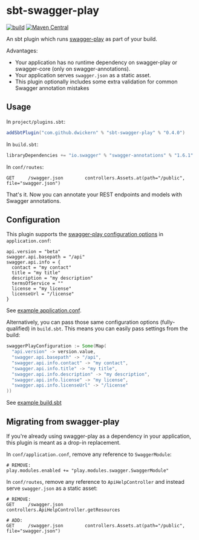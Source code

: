 # sbt-swagger-play

[![build](https://github.com/dwickern/sbt-swagger-play/workflows/build/badge.svg)](https://github.com/dwickern/sbt-swagger-play/actions)
[![Maven Central](https://maven-badges.herokuapp.com/maven-central/com.github.dwickern/sbt-swagger-play/badge.svg)](https://maven-badges.herokuapp.com/maven-central/com.github.dwickern/sbt-swagger-play)

An sbt plugin which runs [swagger-play](https://github.com/dwickern/swagger-play) as part of your build.

Advantages:
* Your application has no runtime dependency on swagger-play or swagger-core (only on swagger-annotations).
* Your application serves `swagger.json` as a static asset.
* This plugin optionally includes some extra validation for common Swagger annotation mistakes

## Usage

In `project/plugins.sbt`:
```sbt
addSbtPlugin("com.github.dwickern" % "sbt-swagger-play" % "0.4.0")
```

In `build.sbt`:
```sbt
libraryDependencies += "io.swagger" % "swagger-annotations" % "1.6.1"
```

In `conf/routes`:
```
GET     /swagger.json        controllers.Assets.at(path="/public", file="swagger.json")
```

That's it. Now you can annotate your REST endpoints and models with Swagger annotations.

## Configuration

This plugin supports the [swagger-play configuration options](https://github.com/dwickern/swagger-play#applicationconf---config-options) in `application.conf`:
```hocon
api.version = "beta"
swagger.api.basepath = "/api"
swagger.api.info = {
  contact = "my contact"
  title = "my title"
  description = "my description"
  termsOfService = ""
  license = "my license"
  licenseUrl = "/license"
}
```
See [example application.conf](sbt-plugin/src/sbt-test/sbt-swagger-play/configured/conf/application.conf).

Alternatively, you can pass those same configuration options (fully-qualified) in `build.sbt`.
This means you can easily pass settings from the build:
```sbt
swaggerPlayConfiguration := Some(Map(
  "api.version" -> version.value,
  "swagger.api.basepath" -> "/api",
  "swagger.api.info.contact" -> "my contact",
  "swagger.api.info.title" -> "my title",
  "swagger.api.info.description" -> "my description",
  "swagger.api.info.license" -> "my license",
  "swagger.api.info.licenseUrl" -> "/license"
))
```
See [example build.sbt](sbt-plugin/src/sbt-test/sbt-swagger-play/configured-from-build-file/build.sbt)

## Migrating from swagger-play

If you're already using swagger-play as a dependency in your application, this plugin is meant as a drop-in replacement.

In `conf/application.conf`, remove any reference to `SwaggerModule`:
```
# REMOVE:
play.modules.enabled += "play.modules.swagger.SwaggerModule"
```

In `conf/routes`, remove any reference to `ApiHelpController` and instead serve `swagger.json` as a static asset:
```
# REMOVE:
GET     /swagger.json        controllers.ApiHelpController.getResources

# ADD:
GET     /swagger.json        controllers.Assets.at(path="/public", file="swagger.json")
```
